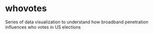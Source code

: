 # whovotes
Series of data visualization to understand how broadband penetration influences who votes in US elections 
